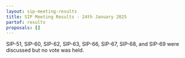 ```yaml
---
layout: sip-meeting-results
title: SIP Meeting Results - 24th January 2025
partof: results
proposals: []
---
```

SIP-51, SIP-60, SIP-62, SIP-63, SIP-66, SIP-67, SIP-68, and SIP-69 were discussed but no vote was held.
